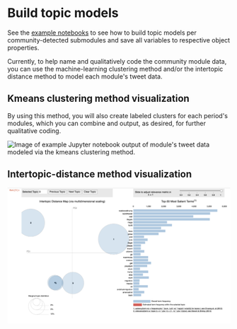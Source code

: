 # Build topic models 

See the [example notebooks](https://github.com/lingeringcode/nttc/tree/master/assets/examples) to see how to build topic models per community-detected submodules and save all variables to respective object properties.

Currently, to help name and qualitatively code the community module data, you can use the machine-learning clustering method and/or the intertopic distance method to model each module's tweet data.


## Kmeans clustering method visualization

By using this method, you will also create labeled clusters for each period's modules, which you can combine and output, as desired, for further qualitative coding.

<img src="https://raw.githubusercontent.com/lingeringcode/nttc/master/assets/images/kmeans_cluster_example_visual.png" alt="Image of example Jupyter notebook output of module's tweet data modeled via the kmeans clustering method." />

## Intertopic-distance method visualization

<img src="https://raw.githubusercontent.com/lingeringcode/nttc/master/assets/images/intertopic_distance_map.png" alt="Image of example Jupyter notebook output with an intertopic distance map interactive visualization of a topic model." />
